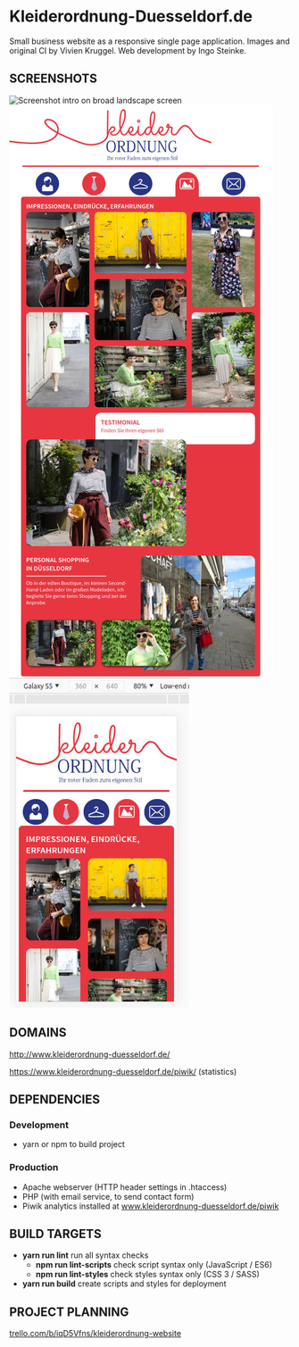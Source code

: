 # Kleiderordnung-Duesseldorf.de

Small business website as a responsive single page application.
Images and original CI by Vivien Kruggel.
Web development by Ingo Steinke.

## SCREENSHOTS

![Screenshot intro on broad landscape screen](screenshot-broad-landscape.jpg)
![Screenshot gallery page](material/screenshot-gallery.jpg)
![Screenshot mobile (emulated Galaxy S5)](material/screenshot-mobile.jpg)

## DOMAINS

http://www.kleiderordnung-duesseldorf.de/

https://www.kleiderordnung-duesseldorf.de/piwik/ (statistics)

## DEPENDENCIES

### Development
* yarn or npm to build project

### Production
* Apache webserver (HTTP header settings in .htaccess)
* PHP (with email service, to send contact form)
* Piwik analytics installed at www.kleiderordnung-duesseldorf.de/piwik

## BUILD TARGETS

* **yarn run lint** run all syntax checks
  * **npm run lint-scripts** check script syntax only (JavaScript / ES6)
  * **npm run lint-styles**  check styles syntax only (CSS 3 / SASS)
* **yarn run build** create scripts and styles for deployment

## PROJECT PLANNING

[trello.com/b/iqD5Vfns/kleiderordnung-website](https://trello.com/b/iqD5Vfns/kleiderordnung-website)
